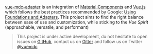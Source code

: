 [vue-mdc-adapter](https://github.com/stasson/vue-mdc-adapter) is an integration of
[Material Components](https://material.io/components/web/)
and [Vue.js](https://vuejs.org) which follows the best practices
recommended by Google:
[Using Foundations and Adapters](https://github.com/material-components/material-components-web/blob/master/docs/integrating-into-frameworks.md#the-advanced-approach-using-foundations-and-adapters).
This project aims to find the right balance between ease of use and customization, while sticking to the _Vue Spirit_ (approachable, versatile, and performant)

> This project is under active development, do not hesitate to open issues on [GitHub](https://github.com/stasson/vue-mdc-adapter/issues),
contact us on [Gitter](https://gitter.im/vue-mdc-adapter/Lobby?utm_source=badge&utm_medium=badge&utm_campaign=pr-badge&utm_content=badge)
and follow us on Twitter [@vuemdc](https://twitter.com/vuemdc)
